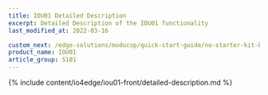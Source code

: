 ```yaml
---
title: IOU01 Detailed Description
excerpt: Detailed Description of the IOU01 functionality
last_modified_at: 2022-03-16

custom_next: /edge-solutions/moducop/quick-start-guide/no-starter-kit-bom/ TODO
product_name: IOU01
article_group: S101
---
```


{% include content/io4edge/iou01-front/detailed-description.md %}
